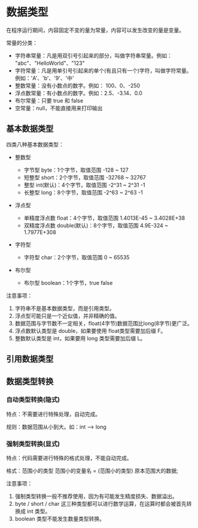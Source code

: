 # 数据类型

在程序运行期间，内容固定不变的量为常量，内容可以发生改变的量是变量。

常量的分类：

+ 字符串常量：凡是用双引号引起来的部分，叫做字符串常量。例如： "abc"、"HelloWorld"、"123"
+ 字符常量：凡是用单引号引起来的单个(有且只有一个)字符，叫做字符常量。例如：'A'、'b'、'9'、'中'
+ 整数常量：没有小数点的数字。例如： 100、0、-250
+ 浮点数常量：有小数点的数字。例如：2.5、-3.14、0.0
+ 布尔常量：只要 true 和 false
+ 空常量：null，不能直接用来打印输出

## 基本数据类型

四类八种基本数据类型：

+ 整数型
  + 字节型 byte：1个字节，取值范围 -128 ~ 127
  + 短整型 short：2个字节，取值范围 -32768 ~ 32767
  + 整型 int(默认)：4个字节，取值范围 -2^31 ~ 2^31 -1
  + 长整型 long：8个字节，取值范围 -2^63 ~ 2^63 -1

+ 浮点型
  + 单精度浮点数 float：4个字节，取值范围 1.4013E-45 ~ 3.4028E+38
  + 双精度浮点数 double(默认)：8个字节，取值范围 4.9E-324 ~ 1.7977E+308

+ 字符型
  + 字符型 char：2个字节，取值范围 0 ~ 65535

+ 布尔型
  + 布尔型 boolean：1个字节，true false

注意事项：

1. 字符串不是基本数据类型，而是引用类型。
2. 浮点型可能只是一个近似值，并非精确的值。
3. 数据范围与字节数不一定相关，float(4字节)数据范围比long(8字节)更广泛。
4. 浮点数默认类型是 double，如果要使用 float类型需要加后缀 F。
5. 整数默认类型是 int，如果要用 long 类型需要加后缀 L。

## 引用数据类型

## 数据类型转换

### 自动类型转换(隐式)

特点：不需要进行特殊处理，自动完成。

规则：数据范围从小到大。如：int --> long

### 强制类型转换(显式)

特点：代码需要进行特殊的格式处理，不能自动完成。

格式：范围小的类型 范围小的变量名 = (范围小的类型) 原本范围大的数据;

注意事项：

1. 强制类型转换一般不推荐使用，因为有可能发生精度损失、数据溢出。
2. byte / short / char 这三种类型都可以进行数学运算，在运算时都会被首先转换成 int 类型。
3. boolean 类型不能发生数量类型转换。
